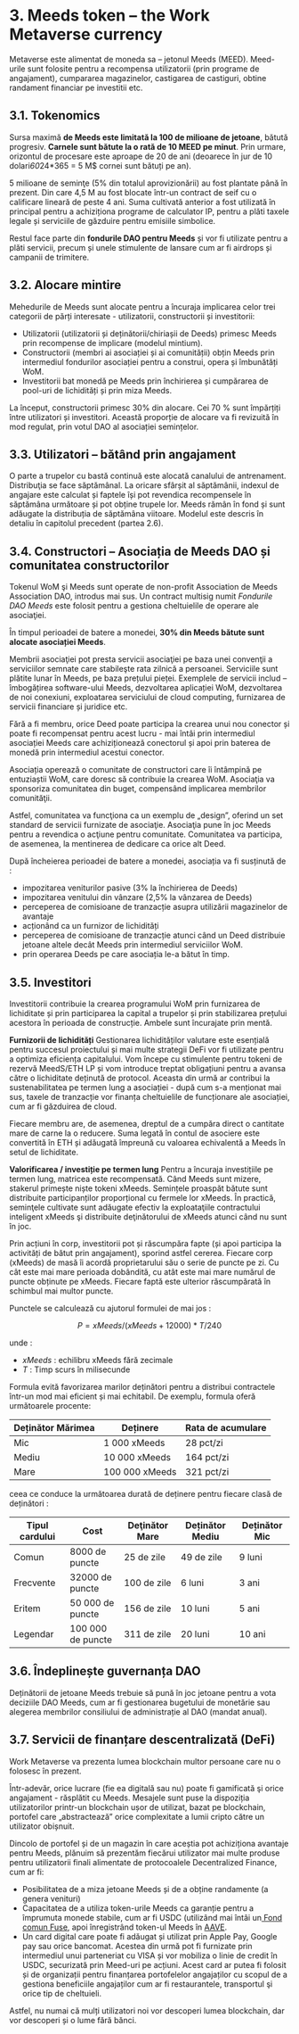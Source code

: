# 3. Meeds token – the Work Metaverse currency

Metaverse este alimentat de moneda sa – jetonul Meeds (MEED). Meed-urile sunt folosite pentru a recompensa utilizatorii (prin programe de angajament), cumpararea magazinelor, castigarea de castiguri, obtine randament financiar pe investitii etc.

## 3.1. Tokenomics

Sursa maximă **de Meeds este limitată la 100 de milioane de jetoane**, bătută progresiv. **Carnele sunt bătute la o rată de 10 MEED pe minut**. Prin urmare, orizontul de procesare este aproape de 20 de ani (deoarece în jur de 10 dolari*60*24*365 = 5 M$ cornei sunt bătuți pe an).

5 milioane de seminţe (5% din totalul aprovizionării) au fost plantate până în prezent. Din care 4,5 M au fost blocate într-un contract de seif cu o calificare lineară de peste 4 ani. Suma cultivată anterior a fost utilizată în principal pentru a achiziționa programe de calculator IP, pentru a plăti taxele legale și serviciile de găzduire pentru emisiile simbolice.

Restul face parte din __fondurile DAO pentru Meeds__ și vor fi utilizate pentru a plăti servicii, precum și unele stimulente de lansare cum ar fi airdrops și campanii de trimitere.


## 3.2. Alocare mintire

Mehedurile de Meeds sunt alocate pentru a încuraja implicarea celor trei categorii de părți interesate - utilizatorii, constructorii și investitorii:

- Utilizatorii (utilizatorii și deținătorii/chiriașii de Deeds) primesc Meeds prin recompense de implicare (modelul mintium).
- Constructorii (membri ai asociației și ai comunității) obțin Meeds prin intermediul fondurilor asociației pentru a construi, opera și îmbunătăți WoM.
- Investitorii bat monedă pe Meeds prin închirierea și cumpărarea de pool-uri de lichidități și prin miza Meeds.

La început, constructorii primesc 30% din alocare. Cei 70 % sunt împărțiți între utilizatori și investitori. Această proporție de alocare va fi revizuită în mod regulat, prin votul DAO al asociației semințelor.

## 3.3. Utilizatori – bătând prin angajament

O parte a trupelor cu bastă continuă este alocată canalului de antrenament. Distribuţia se face săptămânal. La oricare sfârșit al săptămânii, indexul de angajare este calculat și faptele își pot revendica recompensele în săptămâna următoare și pot obține trupele lor. Meeds rămân în fond și sunt adăugate la distribuția de săptămâna viitoare. Modelul este descris în detaliu în capitolul precedent (partea 2.6).

## 3.4. Constructori – Asociația de Meeds DAO și comunitatea constructorilor

Tokenul WoM şi Meeds sunt operate de non-profit Association de Meeds Association DAO, introdus mai sus. Un contract multisig numit _Fondurile DAO Meeds_ este folosit pentru a gestiona cheltuielile de operare ale asociaţiei.

În timpul perioadei de batere a monedei, **30% din Meeds bătute sunt alocate asociației Meeds**.

Membrii asociaţiei pot presta servicii asociaţiei pe baza unei convenţii a serviciilor semnate care stabileşte rata zilnică a persoanei. Serviciile sunt plătite lunar în Meeds, pe baza prețului pieței. Exemplele de servicii includ – îmbogățirea software-ului Meeds, dezvoltarea aplicației WoM, dezvoltarea de noi conexiuni, exploatarea serviciului de cloud computing, furnizarea de servicii financiare și juridice etc.

Fără a fi membru, orice Deed poate participa la crearea unui nou conector și poate fi recompensat pentru acest lucru - mai întâi prin intermediul asociației Meeds care achiziționează conectorul și apoi prin baterea de monedă prin intermediul acestui conector.

Asociația operează o comunitate de constructori care îi întâmpină pe entuziaștii WoM, care doresc să contribuie la crearea WoM. Asociaţia va sponsoriza comunitatea din buget, compensând implicarea membrilor comunităţii.

Astfel, comunitatea va funcţiona ca un exemplu de „design”, oferind un set standard de servicii furnizate de asociaţie. Asociaţia pune în joc Meeds pentru a revendica o acţiune pentru comunitate. Comunitatea va participa, de asemenea, la mentinerea de dedicare ca orice alt Deed.

După încheierea perioadei de batere a monedei, asociația va fi susținută de :

- impozitarea veniturilor pasive (3% la închirierea de Deeds)
- impozitarea venitului din vânzare (2,5% la vânzarea de Deeds)
- perceperea de comisioane de tranzacție asupra utilizării magazinelor de avantaje
- acționând ca un furnizor de lichidități
- perceperea de comisioane de tranzacție atunci când un Deed distribuie jetoane altele decât Meeds prin intermediul serviciilor WoM.
- prin operarea Deeds pe care asociația le-a bătut în timp.


## 3.5. Investitori

Investitorii contribuie la crearea programului WoM prin furnizarea de lichiditate și prin participarea la capital a trupelor și prin stabilizarea prețului acestora în perioada de construcție. Ambele sunt încurajate prin mentă.

**Furnizorii de lichidități** Gestionarea lichidităților valutare este esențială pentru succesul proiectului și mai multe strategii DeFi vor fi utilizate pentru a optimiza eficiența capitalului. Vom începe cu stimulente pentru tokeni de rezervă MeedS/ETH LP și vom introduce treptat obligațiuni pentru a avansa către o lichiditate deținută de protocol. Aceasta din urmă ar contribui la sustenabilitatea pe termen lung a asociației - după cum s-a menționat mai sus, taxele de tranzacție vor finanța cheltuielile de funcționare ale asociației, cum ar fi găzduirea de cloud.

Fiecare membru are, de asemenea, dreptul de a cumpăra direct o cantitate mare de carne la o reducere. Suma legată în contul de asociere este convertită în ETH și adăugată împreună cu valoarea echivalentă a Meeds în setul de lichiditate.

**Valorificarea / investiție pe termen lung** Pentru a încuraja investițiile pe termen lung, matricea este recompensată. Când Meeds sunt mizere, stakerul primește niște tokeni xMeeds. Semințele proaspăt bătute sunt distribuite participanților proporțional cu fermele lor xMeeds. În practică, seminţele cultivate sunt adăugate efectiv la exploataţiile contractului inteligent xMeeds şi distribuite deţinătorului de xMeeds atunci când nu sunt în joc.

Prin acțiuni în corp, investitorii pot și răscumpăra fapte (și apoi participa la activități de bătut prin angajament), sporind astfel cererea. Fiecare corp (xMeeds) de masă îi acordă proprietarului său o serie de puncte pe zi. Cu cât este mai mare perioada dobândită, cu atât este mai mare numărul de puncte obținute pe xMeeds. Fiecare faptă este ulterior răscumpărată în schimbul mai multor puncte.

Punctele se calculează cu ajutorul formulei de mai jos :

 $$ P = xMeeds / (xMeeds + 12000) * T / 240 $$

 unde :

- $xMeeds$ : echilibru xMeeds fără zecimale
- $T$ : Timp scurs în milisecunde

Formula evită favorizarea marilor deținători pentru a distribui contractele într-un mod mai eficient și mai echitabil. De exemplu, formula oferă următoarele procente:

| **Deținător Mărimea** | **Deținere**   | **Rata de acumulare** |
| --------------------- | -------------- | --------------------- |
| Mic                   | 1 000 xMeeds   | 28 pct/zi             |
| Mediu                 | 10 000 xMeeds  | 164 pct/zi            |
| Mare                  | 100 000 xMeeds | 321 pct/zi            |


ceea ce conduce la următoarea durată de deținere pentru fiecare clasă de deținători :

| **Tipul cardului** | **Cost**          | **Deţinător Mare** | **Deținător Mediu** | **Deținător Mic** |
| ------------------ | ----------------- | ------------------ | ------------------- | ----------------- |
| Comun              | 8000 de puncte    | 25 de zile         | 49 de zile          | 9 luni            |
| Frecvente          | 32000 de puncte   | 100 de zile        | 6 luni              | 3 ani             |
| Eritem             | 50 000 de puncte  | 156 de zile        | 10 luni             | 5 ani             |
| Legendar           | 100 000 de puncte | 311 de zile        | 20 luni             | 10 ani            |

## 3.6. Îndeplinește guvernanța DAO

Deținătorii de jetoane Meeds trebuie să pună în joc jetoane pentru a vota deciziile DAO Meeds, cum ar fi gestionarea bugetului de monetărie sau alegerea membrilor consiliului de administrație al DAO (mandat anual).

## 3.7. Servicii de finanțare descentralizată (DeFi)

Work Metaverse va prezenta lumea blockchain multor persoane care nu o folosesc în prezent.

Într-adevăr, orice lucrare (fie ea digitală sau nu) poate fi gamificată şi orice angajament - răsplătit cu Meeds. Mesajele sunt puse la dispoziția utilizatorilor printr-un blockchain ușor de utilizat, bazat pe blockchain, portofel care „abstractează” orice complexitate a lumii cripto către un utilizator obișnuit.

Dincolo de portofel și de un magazin în care aceștia pot achiziționa avantaje pentru Meeds, plănuim să prezentăm fiecărui utilizator mai multe produse pentru utilizatorii finali alimentate de protocoalele Decentralized Finance, cum ar fi:

- Posibilitatea de a miza jetoane Meeds și de a obține randamente (a genera venituri)
- Capacitatea de a utiliza token-urile Meeds ca garanție pentru a împrumuta monede stabile, cum ar fi USDC (utilizând mai întâi un[ Fond comun Fuse](https://app.rari.capital/fuse), apoi înregistrând token-ul Meeds în [AAVE](https://aave.com/).
- Un card digital care poate fi adăugat și utilizat prin Apple Pay, Google pay sau orice bancomat. Acestea din urmă pot fi furnizate prin intermediul unui parteneriat cu VISA și vor mobiliza o linie de credit în USDC, securizată prin Meed-uri pe acțiuni. Acest card ar putea fi folosit și de organizații pentru finanțarea portofelelor angajaților cu scopul de a gestiona beneficiile angajaților cum ar fi restaurantele, transportul şi orice tip de cheltuieli.

Astfel, nu numai că mulți utilizatori noi vor descoperi lumea blockchain, dar vor descoperi și o lume fără bănci.

 
